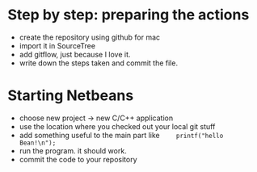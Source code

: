# Step by step: preparing the actions
* create the repository using github for mac
* import it in 	SourceTree 
* add gitflow, just because I love it.
* write down the steps taken and commit the file.

# Starting Netbeans
* choose new project -> new C/C++ application
* use the location where you checked out your local git stuff
* add something useful to the main part like `    printf("hello Bean!\n");`
* run the program. it should work.
* commit the code to your repository

